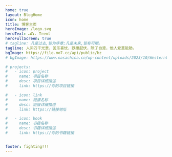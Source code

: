 ```yaml
---
home: true
layout: BlogHome
icon: home
title: 博客主页
heroImage: /logo.svg
heroText: 𝓜𝓻. Trent
heroFullScreen: true
# tagline: 凡是过去,皆为序章;凡是未来,皆有可期。
tagline: 人间万千光景，苦乐喜忧，跌撞起伏，除了自渡，他人爱莫能助。
bgImage: https://file.mo7.cc/api/public/bz
# bgImage: https://www.nasachina.cn/wp-content/uploads/2023/10/WesternVeil_Wu_2974.jpg

# projects:
#   - icon: project
#     name: 项目名称
#     desc: 项目详细描述
#     link: https://你的项目链接

#   - icon: link
#     name: 链接名称
#     desc: 链接详细描述
#     link: https://链接地址

#   - icon: book
#     name: 书籍名称
#     desc: 书籍详细描述
#     link: https://你的书籍链接


footer: fighting!!!
---
```


<!-- 这是一个博客主页的案例。

要使用此布局，你应该在页面前端设置 `layout: BlogHome` 和 `home: true`。

相关配置文档请见 [博客主页](https://theme-hope.vuejs.press/zh/guide/blog/home/)。 -->
